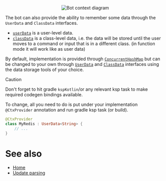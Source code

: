 <p align="center">
  <img src="https://github.com/user-attachments/assets/60bb58ae-1806-4b8d-8550-833b09c2b606" alt="Bot context diagram" />
</p>

The bot can also provide the ability to remember some data through the `UserData` and `ClassData` interfaces.

- [`userData`](https://vendelieu.github.io/telegram-bot/telegram-bot/eu.vendeli.tgbot.interfaces.ctx/-user-data/index.html) is a user-level data.
- [`classData`](https://vendelieu.github.io/telegram-bot/telegram-bot/eu.vendeli.tgbot.interfaces.ctx/-class-data/index.html) is a class-level data, i.e. the data will be stored until the user moves to a command or input that is in a
  different class. (in function mode it will work like as user data)

By default, implementation is provided through [`ConcurrentHashMap`](https://kotlinlang.org/api/latest/jvm/stdlib/kotlin.collections/java.util.concurrent.-concurrent-map/) but can be changed to your own through [`UserData`](https://vendelieu.github.io/telegram-bot/telegram-bot/eu.vendeli.tgbot.interfaces.ctx/-user-data/index.html) and [`ClassData`](https://vendelieu.github.io/telegram-bot/telegram-bot/eu.vendeli.tgbot.interfaces.ctx/-class-data/index.html) interfaces using
the data storage tools of your choice.


> [!CAUTION]
> Don't forget to hit gradle `kspKotlin`/or any relevant ksp task to make required codegen bindings available. 


To change, all you need to do is put under your implementation `@CtxProvider` annotation and run gradle ksp task (or build).

```kotlin
@CtxProvider
class MyRedis : UserData<String> {
    // ...
}

```

# See also

* [Home](https://github.com/vendelieu/telegram-bot/wiki)
* [Update parsing](/Update-parsing)